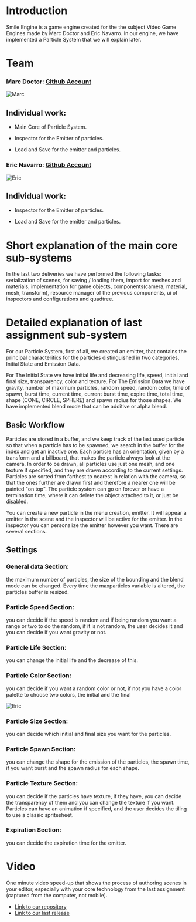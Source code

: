 # Introduction

Smile Engine is a game engine created for the the subject Video Game Engines made by Marc Doctor and Eric Navarro. In our engine, we have implemented a Particle System that we will explain later.

# Team

### Marc Doctor: [Github Account](https://github.com/thedoctormarc)

![Marc](https://github.com/thedoctormarc/SMILEENGINE/blob/master/WebDocs/marc.png?raw=true)

## Individual work:

- Main Core of Particle System.

- Inspector for the Emitter of particles.

- Load and Save for the emitter and particles.


### Eric Navarro: [Github Account](https://github.com/lakaens)

![Eric](https://github.com/thedoctormarc/SMILEENGINE/blob/master/WebDocs/Eric.PNG?raw=true)

## Individual work:

- Inspector for the Emitter of particles.

- Load and Save for the emitter and particles.

# Short explanation of the main core sub-systems

In the last two deliveries we have performed the following tasks:
serialization of scenes, for saving / loading them, import for meshes and materials, implementation for game objects, components(camera, material, mesh, transform), resource manager of the previous components, ui of inspectors and configurations and quadtree.

# Detailed explanation of last assignment sub-system

For our Particle System, first of all, we created an emitter, that contains the principal characteritics for the particles distinguished in two categories, Initial State and Emission Data.

For The Initial State we have initial life and decreasing life, speed, initial and final size, transparency, color and texture.
For The Emission Data we have gravity, number of maximum particles, random speed, random color, time of spawn, burst time, current time, current burst time, expire time, total time, shape (CONE, CIRCLE, SPHERE) and spawn radius for those shapes.
We have implemented blend mode that can be additive or alpha blend.



## Basic Workflow 
Particles are stored in a buffer, and we keep track of the last used particle so that when a particle has to be spawned, we search in the buffer for the index and get an inactive one. Each particle has an orientation, given by a transform and a billboard, that makes the particle always look at the camera. 
In order to be drawn, all particles use just one mesh, and one texture if specified, and they are drawn according to the current settings. 
Particles are sorted from farthest to nearest in relation with the camera, so that the ones further are drawn first and therefore a nearer one will be painted "on top". 
The particle system can go on forever or have a termination time, where it can delete the object attached to it, or just be disabled.

You can create a new particle in the menu creation, emitter. It will appear a emitter in the scene and the inspector will be active for the emitter. In the inspector you can personalize the emitter however you want. 
There are several sections.

## Settings
### General data Section:
the maximum number of particles, the size of the bounding and the blend mode can be changed.
Every time the maxparticles variable is altered, the particles buffer is resized. 

### Particle Speed Section: 
you can decide if the speed is random and if being random you want a range or two to do the random, if it is not random, the user decides it and you can decide if you want gravity or not.

### Particle Life Section:
you can change the initial life and the decrease of this.

### Particle Color Section: 
you can decide if you want a random color or not, if not you have a color palette to choose two colors, the initial and the final

![Eric](https://github.com/thedoctormarc/SMILEENGINE/blob/master/WebDocs/color.gif?raw=true)

### Particle Size Section: 
you can decide which initial and final size you want for the particles.

### Particle Spawn Section: 
you can change the shape for the emission of the particles, the spawn time, if you want burst and the spawn radius for each shape.

### Particle Texture Section: 
you can decide if the particles have texture, if they have, you can decide the transparency of them and you can change the texture if you want.
Particles can have an animation if specified, and the user decides the tiling to use a classic spritesheet. 

### Expiration Section: 
you can decide the expiration time for the emitter.

# Video

One minute video speed-up that shows the process of authoring scenes in your editor, especially
with your core technology from the last assignment (captured from the computer, not mobile).




* [Link to our repository](https://github.com/thedoctormarc/SMILEENGINE)
* [Link to our last release]()
